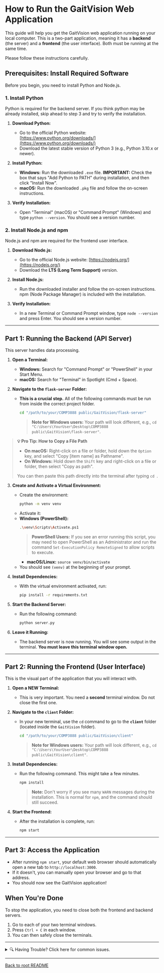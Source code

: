# How to Run the GaitVision Web Application

This guide will help you get the GaitVision web application running on your local computer. This is a two-part application, meaning it has a **backend** (the server) and a **frontend** (the user interface). Both must be running at the same time.

Please follow these instructions carefully.

## Prerequisites: Install Required Software

Before you begin, you need to install Python and Node.js.

### 1. Install Python

Python is required for the backend server. If you think python may be already installed, skip ahead to step 3 and try to verify the installation.

1.  **Download Python:**
    *   Go to the official Python website: [https://www.python.org/downloads/](https://www.python.org/downloads/)
    *   Download the latest stable version of Python 3 (e.g., Python 3.10.x or newer).

2.  **Install Python:**
    *   **Windows:** Run the downloaded `.exe` file. **IMPORTANT:** Check the box that says "Add Python to PATH" during installation, and then click "Install Now".
    *   **macOS:** Run the downloaded `.pkg` file and follow the on-screen instructions.

3.  **Verify Installation:**
    *   Open "Terminal" (macOS) or "Command Prompt" (Windows) and type `python --version`. You should see a version number.

### 2. Install Node.js and npm

Node.js and npm are required for the frontend user interface.

1.  **Download Node.js:**
    *   Go to the official Node.js website: [https://nodejs.org/](https://nodejs.org/)
    *   Download the **LTS (Long Term Support)** version.

2.  **Install Node.js:**
    *   Run the downloaded installer and follow the on-screen instructions. npm (Node Package Manager) is included with the installation.

3.  **Verify Installation:**
    *   In a new Terminal or Command Prompt window, type `node --version` and press Enter. You should see a version number.

---

## Part 1: Running the Backend (API Server)

This server handles data processing.

1.  **Open a Terminal:**
    *   **Windows:** Search for "Command Prompt" or "PowerShell" in your Start Menu.
    *   **macOS:** Search for "Terminal" in Spotlight (Cmd + Space).

2.  **Navigate to the `flask-server` Folder:**
    *   **This is a crucial step.** All of the following commands must be run from inside the correct project folder.
        ```bash
        cd "/path/to/your/COMP3888 public/GaitVision/flask-server"
        ```

        > **Note for Windows users:** Your path will look different, e.g., `cd "C:\Users\YourUser\Desktop\COMP3888 public\GaitVision\flask-server"`.

> **💡 Pro Tip: How to Copy a File Path**
> 
> *   **On macOS:** Right-click on a file or folder, hold down the `Option` key, and select "Copy [item name] as Pathname".
> *   **On Windows:** Hold down the `Shift` key and right-click on a file or folder, then select "Copy as path".
> 
> You can then paste this path directly into the terminal after typing `cd `.

3.  **Create and Activate a Virtual Environment:**
    *   Create the environment:
        ```bash
        python -m venv venv
        ```
    *   Activate it:
    *   **Windows (PowerShell):**
        ```bash
        .\venv\Scripts\Activate.ps1
        ```
        > **PowerShell Users:** If you see an error running this script, you may need to open PowerShell as an Administrator and run the command `Set-ExecutionPolicy RemoteSigned` to allow scripts to execute.
        *   **macOS/Linux:** `source venv/bin/activate`
    *   You should see `(venv)` at the beginning of your prompt.

4.  **Install Dependencies:**
    *   With the virtual environment activated, run:
        ```bash
        pip install -r requirements.txt
        ```

5.  **Start the Backend Server:**
    *   Run the following command:
        ```bash
        python server.py
        ```

6.  **Leave it Running:**
    *   The backend server is now running. You will see some output in the terminal. **You must leave this terminal window open.**

---

## Part 2: Running the Frontend (User Interface)

This is the visual part of the application that you will interact with.

1.  **Open a NEW Terminal:**
    *   This is very important. You need a **second** terminal window. Do not close the first one.

2.  **Navigate to the `client` Folder:**
    *   In your new terminal, use the `cd` command to go to the **`client`** folder (located inside the `GaitVision` folder).
        ```bash
        cd "/path/to/your/COMP3888 public/GaitVision/client"
        ```

        > **Note for Windows users:** Your path will look different, e.g., `cd "C:\Users\YourUser\Desktop\COMP3888 public\GaitVision\client"`.

3.  **Install Dependencies:**
    *   Run the following command. This might take a few minutes.
        ```bash
        npm install
        ```
        > **Note:** Don't worry if you see many `WARN` messages during the installation. This is normal for `npm`, and the command should still succeed.

4.  **Start the Frontend:**
    *   After the installation is complete, run:
        ```bash
        npm start
        ```

---

## Part 3: Access the Application

*   After running `npm start`, your default web browser should automatically open a new tab to `http://localhost:3000`.
*   If it doesn't, you can manually open your browser and go to that address.
*   You should now see the GaitVision application!

## When You're Done

To stop the application, you need to close both the frontend and backend servers.

1.  Go to each of your two terminal windows.
2.  Press `Ctrl + C` in each window.
3.  You can then safely close the terminals.

---

<details>
<summary>🔍 Having Trouble? Click here for common issues.</summary>

*   **`command not found` (e.g., `python`, `npm`):** This usually means the program was not added to your system's PATH.
    *   **For Python:** When installing, make sure to check the box that says "Add Python to PATH".
    *   **For Node.js/npm:** The installer should do this automatically. If not, re-installing the LTS version is the easiest fix.

*   **`pip install` or `npm install` fails:**
    *   This can be a network issue. Make sure you are connected to the internet.
    *   If `pip install` fails on Windows with an error mentioning "C++" or "Microsoft Visual C++", you may need to install Microsoft's C++ Build Tools. This is an advanced step, but you can find the tools by searching for "Visual Studio Build Tools".

*   **Server doesn't start or crashes:**
    *   Look for an **"Address already in use"** error in the terminal. This means another application is using the required port (e.g., 3000 or 5000). You will need to close that other application or restart your computer.
    *   For any other errors, try to read the message in the terminal carefully. It will often give you a clue as to what went wrong.

</details>

---
[Back to root README](../README.md)
